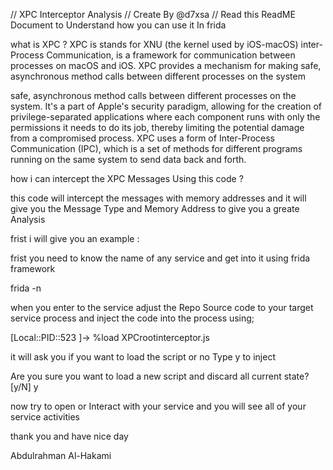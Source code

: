 // XPC  Interceptor Analysis 
// Create By @d7xsa 
// Read this ReadME Document to Understand how you can use it In frida 



what is XPC ?  XPC is stands for XNU (the kernel used by iOS-macOS) 
inter-Process Communication, is a framework for communication between processes on macOS and iOS. XPC provides a mechanism for making safe, asynchronous method calls between different processes on the system

safe, asynchronous method calls between different processes on the system. It's a part of Apple's security paradigm, allowing for the creation of privilege-separated applications where each component runs with only the permissions it needs to do its job, thereby limiting the potential damage from a compromised process.
XPC uses a form of Inter-Process Communication (IPC), which is a set of methods for different programs running on the same system to send data back and forth.


how i can intercept the XPC Messages Using this code ?

this code will intercept the messages with memory addresses 
and it will give you the Message Type and Memory Address to give you a greate Analysis 


frist i will give you an example :

frist you need to know the name of any service and get into it using frida framework

frida -n <Service Name>



when you enter to the service adjust the Repo Source code to your target service process and inject the code into the process using;

[Local::PID::523 ]-> %load XPCrootinterceptor.js 

it will ask you if you want to load the script or no Type y to inject 

Are you sure you want to load a new script and discard all current state? [y/N] y


now try to open or Interact with your service and you will see all of your service activities 







thank you and have nice day 




Abdulrahman Al-Hakami 
 


